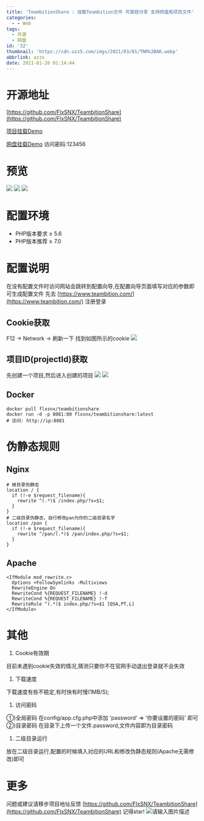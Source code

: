 ```yaml
---
title: 'TeambitionShare : 挂载Teambition文件 可直链分享 支持网盘和项目文件'
categories:
  - - Web
tags:
  - 开源
  - 网盘
id: '32'
thumbnail: 'https://cdn.uzz5.com/imgs/2021/03/01/TNRk2BAK.webp'
abbrlink: azzx
date: 2021-01-26 01:14:44
---
```



# 开源地址

[https://github.com/FlxSNX/TeambitionShare](https://github.com/FlxSNX/TeambitionShare) 

[项目挂载Demo](http://tbfile.ouoacg.com/) 

[网盘挂载Demo](http://tbfile.ouoacg.com/) 访问密码:123456

# 预览

![](https://cdn.uzz5.com/imgs/2021/03/01/PcC82Nu8.webp) ![](https://cdn.uzz5.com/imgs/2021/03/01/QIuUOBL1.webp) ![](https://cdn.uzz5.com/imgs/2021/03/01/cGhTqXRX.webp)

# 配置环境

*   PHP版本要求 ≥ 5.6
*   PHP版本推荐 ≥ 7.0

# 配置说明

在没有配置文件时访问网站会跳转到配置向导,在配置向导页面填写对应的参数即可生成配置文件 先去 [https://www.teambition.com/](https://www.teambition.com/) 注册登录

## Cookie获取

F12 -> Network -> 刷新一下 找到如图所示的cookie ![](https://cdn.uzz5.com/imgs/2021/03/01/aPHlUEpB.webp)

## 项目ID(projectId)获取

先创建一个项目,然后进入创建的项目 ![](https://cdn.uzz5.com/imgs/2021/03/01/CzKYXsBk.webp) ![](https://cdn.uzz5.com/imgs/2021/03/01/aNh69q31.webp)

## Docker

```shell
docker pull flxsnx/teambitionshare
docker run -d -p 8081:80 flxsnx/teambitionshare:latest
# 访问: http://ip:8081
```

# 伪静态规则

## Nginx

```
# 根目录伪静态
location / {
  if (!-e $request_filename){
    rewrite ^(.*)$ /index.php/?s=$1;
  }
}
# 二级目录伪静态，自行修改pan为你的二级目录名字
location /pan {
  if (!-e $request_filename){
    rewrite ^/pan/(.*)$ /pan/index.php/?s=$1;
  }
}
```

## Apache

```
<IfModule mod_rewrite.c>
  Options +FollowSymlinks -Multiviews
  RewriteEngine On
  RewriteCond %{REQUEST_FILENAME} !-d
  RewriteCond %{REQUEST_FILENAME} !-f
  RewriteRule ^(.*)$ index.php/?s=$1 [QSA,PT,L]
</IfModule>
```

# 其他

1.  Cookie有效期

目前未遇到cookie失效的情况,猜测只要你不在官网手动退出登录就不会失效

1.  下载速度

下载速度有些不稳定,有时快有时慢(1MB/S);

1.  访问密码

①)全局密码 在config/app.cfg.php中添加 'password' => '你要设置的密码' 即可 ②)目录密码 在目录下上传一个文件.password,文件内容即为目录密码

1.  二级目录运行

放在二级目录运行,配置的时候填入对应的URL和修改伪静态规则(Apache无需修改)即可

# 更多

问题或建议请移步项目地址反馈 [https://github.com/FlxSNX/TeambitionShare](https://github.com/FlxSNX/TeambitionShare) 记得star! ![请输入图片描述](https://cdn.uzz5.com/imgs/2021/03/01/Zp9ru19H.webp "请输入图片描述")